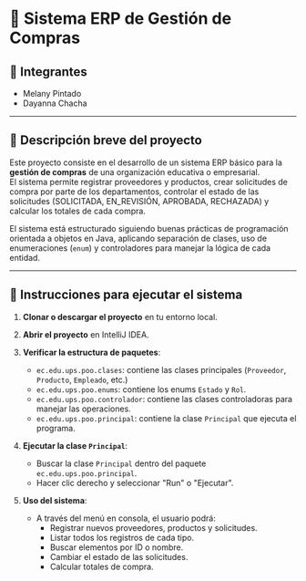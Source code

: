# 🛒 Sistema ERP de Gestión de Compras

## 👥 Integrantes

- Melany Pintado
- Dayanna Chacha

---

## 📝 Descripción breve del proyecto

Este proyecto consiste en el desarrollo de un sistema ERP básico para la **gestión de compras** de una organización educativa o empresarial.  
El sistema permite registrar proveedores y productos, crear solicitudes de compra por parte de los departamentos, controlar el estado de las solicitudes (SOLICITADA, EN_REVISIÓN, APROBADA, RECHAZADA) y calcular los totales de cada compra.

El sistema está estructurado siguiendo buenas prácticas de programación orientada a objetos en Java, aplicando separación de clases, uso de enumeraciones (`enum`) y controladores para manejar la lógica de cada entidad.

---

## 🚀 Instrucciones para ejecutar el sistema

1. **Clonar o descargar el proyecto** en tu entorno local.

2. **Abrir el proyecto** en IntelliJ IDEA.

3. **Verificar la estructura de paquetes**:
   - `ec.edu.ups.poo.clases`: contiene las clases principales (`Proveedor`, `Producto`, `Empleado`, etc.)
   - `ec.edu.ups.poo.enums`: contiene los enums `Estado` y `Rol`.
   - `ec.edu.ups.poo.controlador`: contiene las clases controladoras para manejar las operaciones.
   - `ec.edu.ups.poo.principal`: contiene la clase `Principal` que ejecuta el programa.

4. **Ejecutar la clase `Principal`**:
   - Buscar la clase `Principal` dentro del paquete `ec.edu.ups.poo.principal`.
   - Hacer clic derecho y seleccionar "Run" o "Ejecutar".

5. **Uso del sistema**:
   - A través del menú en consola, el usuario podrá:
     - Registrar nuevos proveedores, productos y solicitudes.
     - Listar todos los registros de cada tipo.
     - Buscar elementos por ID o nombre.
     - Cambiar el estado de las solicitudes.
     - Calcular totales de compra.
